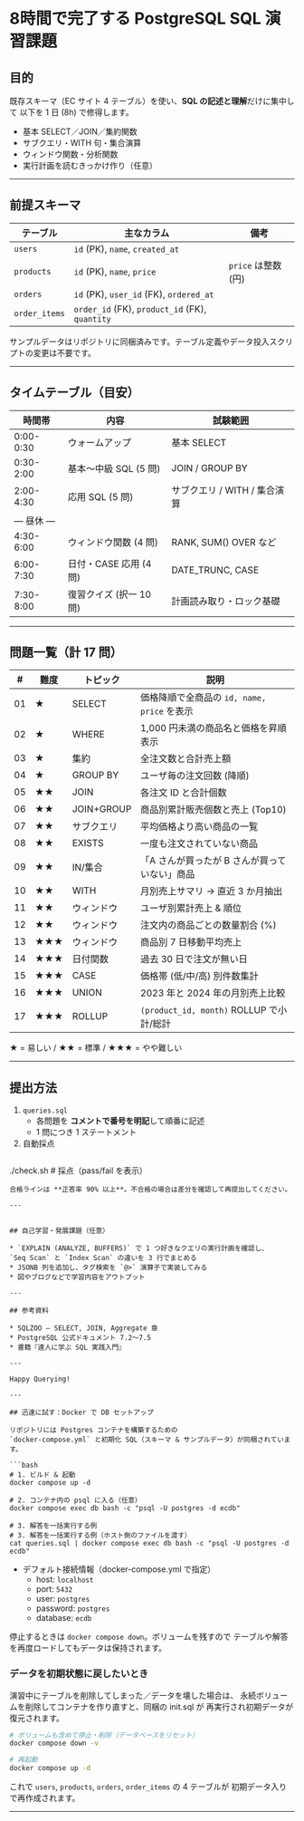 # 8時間で完了する PostgreSQL SQL 演習課題

## 目的
既存スキーマ（EC サイト 4 テーブル）を使い、**SQL の記述と理解**だけに集中して
以下を 1 日 (8h) で修得します。

* 基本 SELECT／JOIN／集約関数
* サブクエリ・WITH 句・集合演算
* ウィンドウ関数・分析関数
* 実行計画を読むきっかけ作り（任意）

---

## 前提スキーマ

| テーブル | 主なカラム | 備考 |
|----------|-----------|------|
| `users`        | `id` (PK), `name`, `created_at` |  |
| `products`     | `id` (PK), `name`, `price` | `price` は整数 (円) |
| `orders`       | `id` (PK), `user_id` (FK), `ordered_at` |  |
| `order_items`  | `order_id` (FK), `product_id` (FK), `quantity` |  |

サンプルデータはリポジトリに同梱済みです。テーブル定義やデータ投入スクリプトの変更は不要です。

---

## タイムテーブル（目安）

| 時間帯 | 内容 | 試験範囲 |
|--------|------|----------|
| 0:00-0:30 | ウォームアップ | 基本 SELECT |
| 0:30-2:00 | 基本〜中級 SQL  (5 問) | JOIN / GROUP BY |
| 2:00-4:30 | 応用 SQL (5 問) | サブクエリ / WITH / 集合演算 |
| ― 昼休 ― |
| 4:30-6:00 | ウィンドウ関数 (4 問) | RANK, SUM() OVER など |
| 6:00-7:30 | 日付・CASE 応用 (4 問) | DATE_TRUNC, CASE |
| 7:30-8:00 | 復習クイズ (択一 10 問) | 計画読み取り・ロック基礎 |

---

## 問題一覧（計 17 問）

| # | 難度 | トピック | 説明 |
|---|------|----------|------|
| 01 | ★ | SELECT | 価格降順で全商品の `id, name, price` を表示 |
| 02 | ★ | WHERE | 1,000 円未満の商品名と価格を昇順表示 |
| 03 | ★ | 集約 | 全注文数と合計売上額 |
| 04 | ★ | GROUP BY | ユーザ毎の注文回数 (降順) |
| 05 | ★★ | JOIN | 各注文 ID と合計個数 |
| 06 | ★★ | JOIN+GROUP | 商品別累計販売個数と売上 (Top10) |
| 07 | ★★ | サブクエリ | 平均価格より高い商品の一覧 |
| 08 | ★★ | EXISTS | 一度も注文されていない商品 |
| 09 | ★★ | IN/集合 | 「A さんが買ったが B さんが買っていない」商品 |
| 10 | ★★ | WITH | 月別売上サマリ → 直近 3 か月抽出 |
| 11 | ★★ | ウィンドウ | ユーザ別累計売上 & 順位 |
| 12 | ★★ | ウィンドウ | 注文内の商品ごとの数量割合 (%) |
| 13 | ★★★ | ウィンドウ | 商品別 7 日移動平均売上 |
| 14 | ★★★ | 日付関数 | 過去 30 日で注文が無い日 |
| 15 | ★★★ | CASE | 価格帯 (低/中/高) 別件数集計 |
| 16 | ★★★ | UNION | 2023 年と 2024 年の月別売上比較 |
| 17 | ★★★ | ROLLUP | `(product_id, month)` ROLLUP で小計/総計 |

★ = 易しい / ★★ = 標準 / ★★★ = やや難しい

---

## 提出方法

1. `queries.sql`  
   * 各問題を **コメントで番号を明記**して順番に記述  
   * 1 問につき 1 ステートメント
2. 自動採点  
   ```bash
  ./check.sh        # 採点（pass/fail を表示）
   ```  
   合格ラインは **正答率 90% 以上**。不合格の場合は差分を確認して再提出してください。

---


## 自己学習・発展課題（任意）

* `EXPLAIN (ANALYZE, BUFFERS)` で 1 つ好きなクエリの実行計画を確認し、
  `Seq Scan` と `Index Scan` の違いを 3 行でまとめる  
* JSONB 列を追加し、タグ検索を `@>` 演算子で実装してみる  
* 図やブログなどで学習内容をアウトプット

---

## 参考資料

* SQLZOO — SELECT, JOIN, Aggregate 章  
* PostgreSQL 公式ドキュメント 7.2〜7.5  
* 書籍『達人に学ぶ SQL 実践入門』  

---

Happy Querying!

---

## 迅速に試す：Docker で DB セットアップ

リポジトリには Postgres コンテナを構築するための
`docker-compose.yml` と初期化 SQL（スキーマ & サンプルデータ）が同梱されています。

```bash
# 1. ビルド & 起動
docker compose up -d

# 2. コンテナ内の psql に入る（任意）
docker compose exec db bash -c "psql -U postgres -d ecdb"

# 3. 解答を一括実行する例
# 3. 解答を一括実行する例（ホスト側のファイルを渡す）
cat queries.sql | docker compose exec db bash -c "psql -U postgres -d ecdb"
```

* デフォルト接続情報（docker-compose.yml で指定）
  * host: `localhost`
  * port: `5432`
  * user: `postgres`
  * password: `postgres`
  * database: `ecdb`

停止するときは `docker compose down`。ボリュームを残すので
テーブルや解答を再度ロードしてもデータは保持されます。

### データを初期状態に戻したいとき

演習中にテーブルを削除してしまった／データを壊した場合は、
永続ボリュームを削除してコンテナを作り直すと、同梱の init.sql が
再実行され初期データが復元されます。

```bash
# ボリュームも含めて停止・削除（データベースをリセット）
docker compose down -v

# 再起動
docker compose up -d
```

これで `users`, `products`, `orders`, `order_items` の 4 テーブルが
初期データ入りで再作成されます。

---

